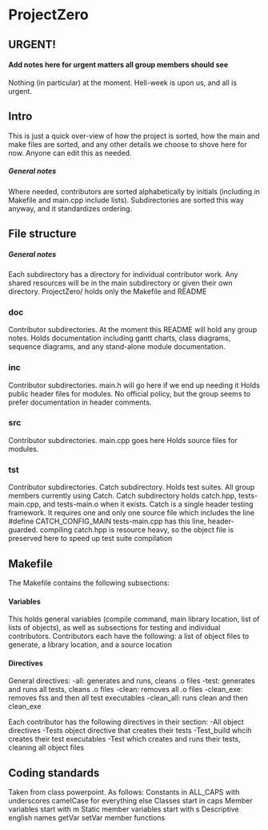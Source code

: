 # ProjectZero
## URGENT!
#### Add notes here for urgent matters all group members should see
Nothing (in particular) at the moment. Hell-week is upon us, and all is urgent.

## Intro
This is just a quick over-view of how the project is sorted, how the main and make files are sorted, and any other details we choose to shove here for now. Anyone can edit this as needed.
##### General notes
Where needed, contributors are sorted alphabetically by initials (including in Makefile and main.cpp include lists). Subdirectories are sorted this way anyway, and it standardizes ordering. 

## File structure
##### General notes
Each subdirectory has a directory for individual contributor work. Any shared resources will be in the main subdirectory or given their own directory. ProjectZero/ holds only the Makefile and README
### doc
Contributor subdirectories. At the moment this README will hold any group notes.
Holds documentation including gantt charts, class diagrams, sequence diagrams, and any stand-alone module documentation.
### inc
Contributor subdirectories. main.h will go here if we end up needing it
Holds public header files for modules. No official policy, but the group seems to prefer documentation in header comments. 
### src
Contributor subdirectories. main.cpp goes here
Holds source files for modules.
### tst
Contributor subdirectories. Catch subdirectory.
Holds test suites. All group members currently using Catch. Catch subdirectory holds catch.hpp, tests-main.cpp, and tests-main.o when it exists. 
Catch is a single header testing framework. It requires one and only one source file which includes the line
#define CATCH_CONFIG_MAIN
tests-main.cpp has this line, header-guarded. compiling catch.hpp is resource heavy, so the object file is preserved here to speed up test suite compilation

## Makefile
The Makefile contains the following subsections:
#### Variables
This holds general variables (compile command, main library location, list of lists of objects), as well as subsections for testing and individual contributors.
Contributors each have the following: a list of object files to generate, a library location, and a source location

#### Directives
General directives:
-all: generates and runs, cleans .o files
-test: generates and runs all tests, cleans .o files
-clean: removes all .o files
-clean_exe: removes fss and then all test executables
-clean_all: runs clean and then clean_exe

Each contributor has the following directives in their section:
-All object directives
-Tests object directive that creates their tests
-Test_build whcih creates their test executables
-Test which creates and runs their tests, cleaning all object files

## Coding standards
Taken from class powerpoint. As follows:
Constants in ALL_CAPS with underscores
camelCase for everything else
Classes start in caps
Member variables start with m
Static member variables start with s
Descriptive english names
getVar setVar member functions

